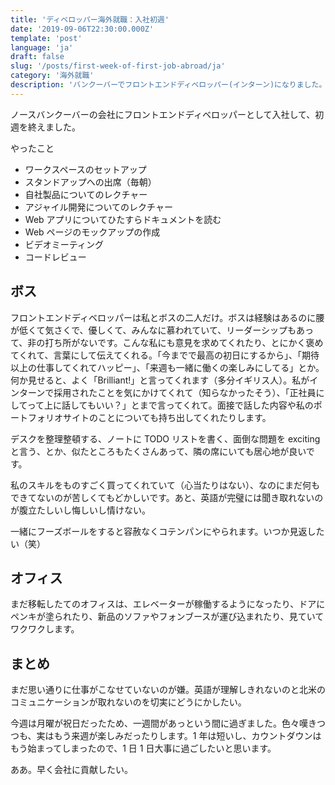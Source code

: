 ```yaml
---
title: 'ディベロッパー海外就職：入社初週'
date: '2019-09-06T22:30:00.000Z'
template: 'post'
language: 'ja'
draft: false
slug: '/posts/first-week-of-first-job-abroad/ja'
category: '海外就職'
description: 'バンクーバーでフロントエンドディベロッパー(インターン)になりました。初週のことを記録しています。'
---
```


ノースバンクーバーの会社にフロントエンドディベロッパーとして入社して、初週を終えました。

やったこと

- ワークスペースのセットアップ
- スタンドアップへの出席（毎朝）
- 自社製品についてのレクチャー
- アジャイル開発についてのレクチャー
- Web アプリについてひたすらドキュメントを読む
- Web ページのモックアップの作成
- ビデオミーティング
- コードレビュー

## ボス

フロントエンドディベロッパーは私とボスの二人だけ。ボスは経験はあるのに腰が低くて気さくで、優しくて、みんなに慕われていて、リーダーシップもあって、非の打ち所がないです。こんな私にも意見を求めてくれたり、とにかく褒めてくれて、言葉にして伝えてくれる。「今までで最高の初日にするから」、「期待以上の仕事してくれてハッピー」、「来週も一緒に働くの楽しみにしてる」とか。何か見せると、よく「Brilliant!」と言ってくれます（多分イギリス人）。私がインターンで採用されたことを気にかけてくれて（知らなかったそう）、「正社員にしてって上に話してもいい？」とまで言ってくれて。面接で話した内容や私のポートフォリオサイトのことについても持ち出してくれたりします。

デスクを整理整頓する、ノートに TODO リストを書く、面倒な問題を exciting と言う、とか、似たところもたくさんあって、隣の席にいても居心地が良いです。

私のスキルをものすごく買ってくれていて（心当たりはない）、なのにまだ何もできてないのが苦しくてもどかしいです。あと、英語が完璧には聞き取れないのが腹立たしいし悔しいし情けない。

一緒にフーズボールをすると容赦なくコテンパンにやられます。いつか見返したい（笑）

## オフィス

まだ移転したてのオフィスは、エレベーターが稼働するようになったり、ドアにペンキが塗られたり、新品のソファやフォンブースが運び込まれたり、見ていてワクワクします。

## まとめ

まだ思い通りに仕事がこなせていないのが嫌。英語が理解しきれないのと北米のコミュニケーションが取れないのを切実にどうにかしたい。

今週は月曜が祝日だったため、一週間があっという間に過ぎました。色々嘆きつつも、実はもう来週が楽しみだったりします。1 年は短いし、カウントダウンはもう始まってしまったので、1 日 1 日大事に過ごしたいと思います。

ああ。早く会社に貢献したい。
